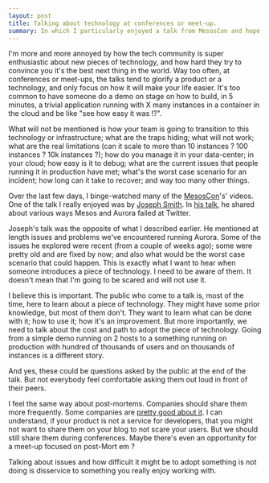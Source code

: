 ```yaml
---
layout: post
title: Talking about technology at conferences or meet-up.
summary: In which I particularly enjoyed a talk from MesosCon and hope to see more like this one
---
```


I'm more and more annoyed by how the tech community is super enthusiastic about new pieces of
technology, and how hard they try to convince you it's the best next thing in the world. Way too
often, at conferences or meet-ups, the talks tend to glorify a product or a technology, and only
focus on how it will make your life easier. It's too common to have someone do a demo on stage on
how to build, in 5 minutes, a trivial application running with X many instances in a container in
the cloud and be like "see how easy it was !?".

What will not be mentioned is how your team is going to transition to this technology or
infrastructure; what are the traps hiding; what will not work; what are the real limitations (can it
scale to more than 10 instances ? 100 instances ? 10k instances ?); how do you manage it in your
data-center; in your cloud; how easy is it to debug;  what are the current issues that people running
it in production have met; what's the worst case scenario for an incident; how long can it take to
recover; and way too many other things.

Over the last few days, I binge-watched many of the
[MesosCon](https://www.youtube.com/playlist?list=PLVjgeV_avap2arug3vIz8c6l72rvh9poV)'s' videos. One of the
talk I really enjoyed was by [Joseph Smith](https://twitter.com/Yasumoto). In [his
talk](https://www.youtube.com/watch?v=nNrh-gdu9m4&index=8&list=PLVjgeV_avap2arug3vIz8c6l72rvh9poV),
he shared about various ways Mesos and Aurora failed at Twitter.

Joseph's talk was the opposite of what I described earlier. He mentioned at length issues and
problems we've encountered running Aurora. Some of the issues he explored were recent (from a couple
of weeks ago); some were pretty old and are fixed by now; and also what would be the worst case
scenario that could happen. This is exactly what I want to hear when someone introduces a piece of
technology. I need to be aware of them. It doesn't mean that I'm going to be scared and will not use
it.

I believe this is important. The public who come to a talk is, most of the time, here to learn about
a piece of technology. They might have some prior knowledge, but most of them don't. They want to
learn what can be done with it; how to use it; how it's an improvement. But more importantly, we
need to talk about the cost and path to adopt the piece of technology. Going from a simple demo
running on 2 hosts to a something running on production with hundred of thousands of users and on
thousands of instances is a different story.

And yes, these could be questions asked by the public at the end of the talk. But not everybody
feel comfortable asking them out loud in front of their peers.

I feel the same way about post-mortems. Companies should share them more frequently. Some companies
are [pretty good about it](https://github.com/danluu/post-mortems). I can understand, if your
product is not a service for developers, that you might not want to share them on your blog to not
scare your users. But we should still share them during conferences. Maybe there's even an
opportunity for a meet-up focused on post-Mort em ?

Talking about issues and how difficult it might be to adopt something is not doing is disservice to
something you really enjoy working with.
